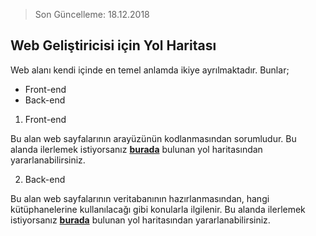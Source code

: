 > Son Güncelleme: 18.12.2018

## Web Geliştiricisi için Yol Haritası

Web alanı kendi içinde en temel anlamda ikiye ayrılmaktadır. Bunlar;

* Front-end
* Back-end


1. Front-end

Bu alan web sayfalarının arayüzünün kodlanmasından sorumludur. Bu alanda ilerlemek istiyorsanız [**burada**](https://github.com/kamranahmedse/developer-roadmap#-frontend-roadmap) bulunan yol haritasından yararlanabilirsiniz.

2. Back-end

Bu alan web sayfalarının veritabanının hazırlanmasından, hangi kütüphanelerine kullanılacağı gibi konularla ilgilenir. Bu alanda ilerlemek istiyorsanız [**burada**](https://github.com/kamranahmedse/developer-roadmap#-back-end-roadmap) bulunan yol haritasından yararlanabilirsiniz.
